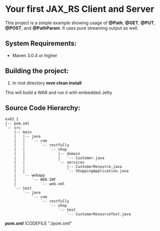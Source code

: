 Your first JAX_RS Client and Server
========================
This project is a simple example showing usage of **@Path**, **@GET**, **@PUT**, **@POST**, and **@PathParam**.  It uses pure streaming output as well. 


System Requirements:
-------------------------
- Maven 3.0.4 or higher



Building the project:
-------------------------

1. In root directory **mvn clean install**


This will build a WAR and run it with embedded Jetty



Source Code Hierarchy:
-------------------------

```
ex03_1
|-- pom.xml
`-- src
    |-- main
    |   |-- java
    |   |   `-- com
    |   |       `-- restfully
    |   |           `-- shop
    |   |               |-- domain
    |   |               |   `-- Customer.java
    |   |               `-- services
    |   |                   |-- CustomerResource.java
    |   |                   `-- ShoppingApplication.java
    |   `-- webapp
    |       `-- WEB-INF
    |           `-- web.xml
    `-- test
        `-- java
            `-- com
                `-- restfully
                    `-- shop
                        `-- test
                            `-- CustomerResourceTest.java
```

***pom.xml***
!CODEFILE "./pom.xml"
